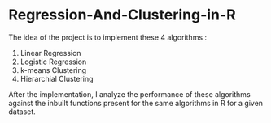 # Regression-And-Clustering-in-R

The idea of the project is to implement these 4 algorithms : 
  1. Linear Regression 
  2. Logistic Regression 
  3. k-means Clustering 
  4. Hierarchial Clustering
  
After the implementation, I analyze the performance of these algorithms against the inbuilt 
  functions present for the same algorithms in R for a given dataset.
